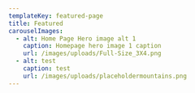 ```yaml
---
templateKey: featured-page
title: Featured
carouselImages:
  - alt: Home Page Hero image alt 1
    caption: Homepage hero image 1 caption
    url: /images/uploads/Full-Size_3X4.png
  - alt: test
    caption: test
    url: /images/uploads/placeholdermountains.png
---
```


